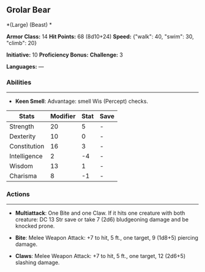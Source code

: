 ## Grolar Bear
*(Large) (Beast) *

**Armor Class:** 14
**Hit Points:** 68 (8d10+24)
**Speed:** {"walk": 40, "swim": 30, "climb": 20}

**Initiative:** 10
**Proficiency Bonus:**
**Challenge:** 3

**Languages:** —

### Abilities
 --- 
- **Keen Smell**: Advantage: smell Wis (Percept) checks.



| Stats | Modifier | Stat | Save
| ---- | ---- | ---- | ---- |
| Strength | 20 | 5 | - |
| Dexterity | 10 | 0 | - |
| Constitution | 16 | 3 | - |
| Intelligence | 2 | -4 | - |
| Wisdom | 13 | 1 | - |
| Charisma | 8 | -1 | - |

### Actions
 --- 
- **Multiattack**: One Bite and one Claw. If it hits one creature with both creature: DC 13 Str save or take 7 (2d6) bludgeoning damage and be knocked prone.

- **Bite**: Melee Weapon Attack: +7 to hit, 5 ft., one target, 9 (1d8+5) piercing damage.

- **Claws**: Melee Weapon Attack: +7 to hit, 5 ft., one target, 12 (2d6+5) slashing damage.

